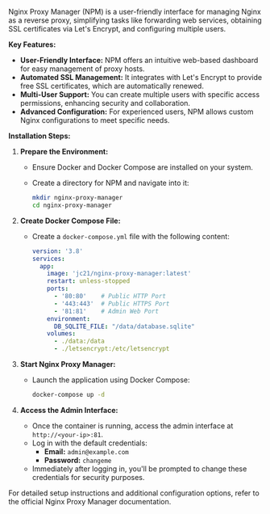 ​Nginx Proxy Manager (NPM) is a user-friendly interface for managing Nginx as a reverse proxy, simplifying tasks like forwarding web services, obtaining SSL certificates via Let's Encrypt, and configuring multiple users. 

**Key Features:**

- **User-Friendly Interface:** NPM offers an intuitive web-based dashboard for easy management of proxy hosts.
- **Automated SSL Management:** It integrates with Let's Encrypt to provide free SSL certificates, which are automatically renewed.
- **Multi-User Support:** You can create multiple users with specific access permissions, enhancing security and collaboration.
- **Advanced Configuration:** For experienced users, NPM allows custom Nginx configurations to meet specific needs.

**Installation Steps:**

1. **Prepare the Environment:**
    - Ensure Docker and Docker Compose are installed on your system.
    - Create a directory for NPM and navigate into it:
        
        ```bash
        mkdir nginx-proxy-manager
        cd nginx-proxy-manager
        ```
        
2. **Create Docker Compose File:**
    - Create a `docker-compose.yml` file with the following content:
        
        ```yaml
        version: '3.8'
        services:
          app:
            image: 'jc21/nginx-proxy-manager:latest'
            restart: unless-stopped
            ports:
              - '80:80'    # Public HTTP Port
              - '443:443'  # Public HTTPS Port
              - '81:81'    # Admin Web Port
            environment:
              DB_SQLITE_FILE: "/data/database.sqlite"
            volumes:
              - ./data:/data
              - ./letsencrypt:/etc/letsencrypt
        ```
        
3. **Start Nginx Proxy Manager:**
    - Launch the application using Docker Compose:
        
        ```bash
        docker-compose up -d
        ```
        
4. **Access the Admin Interface:**
    - Once the container is running, access the admin interface at `http://<your-ip>:81`.
    - Log in with the default credentials:
        - **Email:** `admin@example.com`
        - **Password:** `changeme`
    - Immediately after logging in, you'll be prompted to change these credentials for security purposes.

For detailed setup instructions and additional configuration options, refer to the official Nginx Proxy Manager documentation. 
